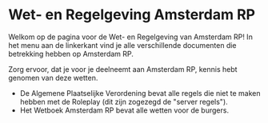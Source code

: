 # Wet- en Regelgeving Amsterdam RP

Welkom op de pagina voor de Wet- en Regelgeving van Amsterdam RP!
In het menu aan de linkerkant vind je alle verschillende documenten die betrekking hebben op Amsterdam RP.

Zorg ervoor, dat je voor je deelneemt aan Amsterdam RP, kennis hebt genomen van deze wetten.

- De Algemene Plaatselijke Verordening bevat alle regels die niet te maken hebben met de Roleplay (dit zijn zogezegd de "server regels").
- Het Wetboek Amsterdam RP bevat alle wetten voor de burgers.